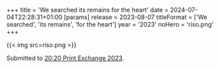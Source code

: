+++
title = 'We searched its remains for the heart'
date = 2024-07-04T22:28:31+01:00
[params]
    release = 2023-08-07
    titleFormat = ['We searched', 'its remains', 'for the heart']
    year = '2023'
    noHero = 'riso.png'
+++

{{< img src=riso.png >}}

Submitted to [20:20 Print Exchange 2023](https://www.2020printexchange.com/2023).